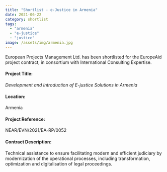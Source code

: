 ```yaml
---
title: "Shortlist - e-Justice in Armenia"
date: 2021-06-22
category: shortlist
tags: 
  - "armenia"
  - "e-justice"
  - "justice"
image: /assets/img/armenia.jpg
---
```

European Projects Management Ltd. has been shortlisted for the EuropeAid project contract, in consortium with International Consulting Expertise.

#### Project Title:

*Development and Introduction of E-justice Solutions in Armenia*

#### Location:

Armenia

#### Project Reference:

NEAR/EVN/2021/EA-RP/0052

#### Contract Description:

Technical assistance to ensure facilitating modern and efficient judiciary by modernization of the operational processes, including transformation, optimization and digitalisation of legal proceedings.